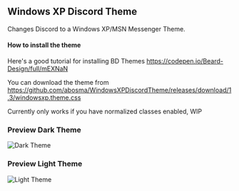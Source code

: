 ## Windows XP Discord Theme

Changes Discord to a Windows XP/MSN Messenger Theme.

#### How to install the theme
Here's a good tutorial for installing BD Themes https://codepen.io/Beard-Design/full/mEXNaN

You can download the theme from https://github.com/abosma/WindowsXPDiscordTheme/releases/download/1.3/windowsxp.theme.css

Currently only works if you have normalized classes enabled, WIP

### Preview Dark Theme
![Dark Theme](https://i.imgur.com/kjAXgre.png)

### Preview Light Theme
![Light Theme](https://i.imgur.com/NtT214S.png)
